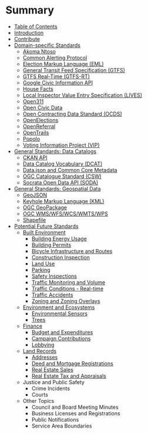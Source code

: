 # Summary

* [Table of Contents](SUMMARY.md)
* [Introduction](README.md)
* [Contribute](contribute.md)
* [Domain-specific Standards](standards/domain-specific_standards.md)
   * [Akoma Ntoso](standards/akoma_ntoso.md)
   * [Common Alerting Protocol](standards/common_alerting_protocol.md)
   * [Election Markup Language (EML)](standards/election_markup_language_eml.md)
   * [General Transit Feed Specification (GTFS)](standards/general_transit_feed_specification_gtfs.md)
   * [GTFS Real-Time (GTFS-RT)](standards/gtfs_realtime_gtfsrt.md)
   * [Google Civic Information API](standards/google_civic_information_api.md)
   * [House Facts](standards/house_facts.md)
   * [Local Inspector Value Entry Specification (LIVES)](standards/local_inspector_value_entry_specification_lives.md)
   * [Open311](standards/open311.md)
   * [Open Civic Data](standards/open_civic_data.md)
   * [Open Contracting Data Standard (OCDS)](standards/open_contracting_data_standard_ocds.md)
   * [OpenElections](standards/openelections.md)
   * [OpenReferral](standards/openreferral.md)
   * [OpenTrails](standards/opentrails.md)
   * [Popolo](standards/popolo.md)
   * [Voting Information Project (VIP)](standards/voting_information_project_vip.md)
* [General Standards: Data Catalogs](standards/general_standards_data_catalogs.md)
   * [CKAN API](standards/ckan_api.md)
   * [Data Catalog Vocabulary (DCAT)](standards/data_catalog_vocabulary_dcat.md)
   * [Data.json and Common Core Metadata](standards/datajson_common_core_metadata.md)
   * [OGC Catalogue Standard (CSW)](standards/ogc_catalogue_standard_csw.md)
   * [Socrata Open Data API (SODA)](standards/socrata_open_data_api_soda.md)
* [General Standards: Geospatial Data](standards/general_standards_geospatial_data.md)
   * [GeoJSON](standards/geojson.md)
   * [Keyhole Markup Language (KML)](standards/keyhole_markup_language_kml.md)
   * [OGC GeoPackage](standards/ogc_geopackage.md)
   * [OGC WMS/WFS/WCS/WMTS/WPS](standards/ogc_wms-wfs-wcs-wmts-wps.md)
   * [Shapefile](standards/shapefile.md)
* [Potential Future Standards](future_standards/potential_future_standards.md)
   * [Built Environment](future_standards/built_environment/built_environment.md)
       * [Building Energy Usage](future_standards/built_environment/building_energy_usage.md)
       * [Building Permits](future_standards/built_environment/building_permits.md)
       * [Bicycle Infrastructure and Routes](future_standards/built_environment/bicycle_infrastructure_and_routes.md)
       * [Construction Inspection](future_standards/built_environment/construction_inspection.md)
       * [Land Use](future_standards/built_environment/land_use.md)
       * [Parking](future_standards/built_environment/parking.md)
       * [Safety Inspections](future_standards/built_environment/safety_inspections.md)
       * [Traffic Monitoring and Volume](future_standards/built_environment/traffic_monitoring_and_volume.md)
       * [Traffic Conditions - Real-time](future_standards/built_environment/traffic_conditions_-_real-time.md)
       * [Traffic Accidents](future_standards/built_environment/traffic_accidents.md)
       * [Zoning and Zoning Overlays](future_standards/built_environment/zoning_and_zoning_overlays.md)
   * [Environment and Ecosystems](future_standards/environment_and_ecosystems/environment_and_ecosystems.md)
       * [Environmental Sensors](future_standards/environment_and_ecosystems/environmental_sensors.md)
       * [Trees](future_standards/environment_and_ecosystems/trees.md)
   * [Finance](future_standards/finance/finance.md)
       * [Budget and Expenditures](future_standards/finance/budget_and_expenditures.md)
       * [Campaign Contributions](future_standards/finance/campaign_contributions.md)
       * [Lobbying](future_standards/finance/lobbying.md)
   * [Land Records](future_standards/land_records/land_records.md)
       * [Addresses](future_standards/land_records/addresses.md)
       * [Deed and Mortgage Registrations](future_standards/land_records/deed_and_mortgage_registrations.md)
       * [Real Estate Sales](future_standards/land_records/real_estate_sales.md)
       * [Real Estate Tax and Appraisals](future_standards/land_records/real_estate_tax_and_appraisals.md)
   * Justice and Public Safety
       * Crime Incidents
       * Courts
   * Other Topics
       * Council and Board Meeting Minutes
       * Business Licenses and Registrations
       * Public Notifications
       * Service Area Boundaries

